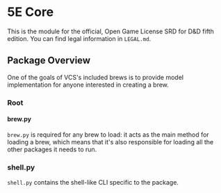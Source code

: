 # 5E Core

This is the module for the official, Open Game License SRD for D&D fifth edition.
You can find legal information in `LEGAL.md`.

## Package Overview
One of the goals of VCS's included brews is to provide model implementation for anyone interested in creating a brew.

### Root

#### brew.py

`brew.py` is required for any brew to load: it acts as the main method for loading a brew, which means that it's also responsible for loading all the other packages it needs to run.

### shell.py

`shell.py` contains the shell-like CLI specific to the package.





